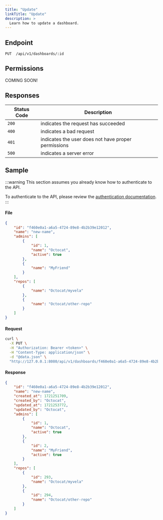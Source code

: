 ```yaml
---
title: "Update"
linkTitle: "Update"
description: >
  Learn how to update a dashboard.
---
```


## Endpoint

```
PUT  /api/v1/dashboards/:id
```

## Permissions

COMING SOON!

## Responses

| Status Code | Description                                         |
| ----------- | --------------------------------------------------- |
| `200`       | indicates the request has succeeded                 |
| `400`       | indicates a bad request                             |
| `401`       | indicates the user does not have proper permissions |
| `500`       | indicates a server error                            |

## Sample

:::warning
This section assumes you already know how to authenticate to the API.

To authenticate to the API, please review the [authentication documentation](/docs/reference/api/authentication/).
:::

#### File

```json
{
    "id": "f460e0a1-a6a5-4724-89e8-4b2b39e12012",
    "name": "new-name",
    "admins": [
        {
            "id": 1,
            "name": "Octocat",
            "active": true
        },
        {
            "name": "MyFriend"
        }
    ],
    "repos": [
        {
            "name": "Octocat/myvela"
        },
        {
            "name": "Octocat/other-repo"
        }
    ]
}
```

#### Request

```sh
curl \
  -X PUT \
  -H "Authorization: Bearer <token>" \
  -H "Content-Type: application/json" \
  -d "@data.json" \
  "http://127.0.0.1:8080/api/v1/dashboards/f460e0a1-a6a5-4724-89e8-4b2b39e12012"
```

#### Response

```json
{
    "id": "f460e0a1-a6a5-4724-89e8-4b2b39e12012",
    "name": "new-name",
    "created_at": 1721251709,
    "created_by": "Octocat",
    "updated_at": 1721253772,
    "updated_by": "Octocat",
    "admins": [
        {
            "id": 1,
            "name": "Octocat",
            "active": true
        },
        {
            "id": 2,
            "name": "MyFriend",
            "active": true
        }
    ],
    "repos": [
        {
            "id": 293,
            "name": "Octocat/myvela"
        },
        {
            "id": 294,
            "name": "Octocat/other-repo"
        }
    ]
}
```